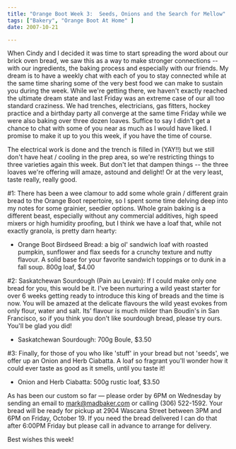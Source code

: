 ```yaml
---
title: "Orange Boot Week 3:  Seeds, Onions and the Search for Mellow"
tags: ["Bakery", "Orange Boot At Home" ] 
date: 2007-10-21

---
```


When Cindy and I decided it was time to start spreading the word about our brick oven bread, we saw this as a way to make stronger connections -- with our ingredients, the baking process and especially with our friends. My dream is to have a weekly chat with each of you to stay connected while at the same time sharing some of the very best food we can make to sustain you during the week. While we're getting there, we haven't exactly reached the ultimate dream state and last Friday was an extreme case of our all too standard craziness. We had trenches, electricians, gas fitters, hockey practice and a birthday party all converge at the same time Friday while we were also baking over three dozen loaves. Suffice to say I didn't get a chance to chat with some of you near as much as I would have liked. I promise to make it up to you this week, if you have the time of course.

The electrical work is done and the trench is filled in (YAY!!) but we still don't have heat / cooling in the prep area, so we're restricting things to three varieties again this week. But don't let that dampen things -- the three loaves we're offering will amaze, astound and delight! Or at the very least, taste really, really good.

#1: There has been a wee clamour to add some whole grain / different grain bread to the Orange Boot repertoire, so I spent some time delving deep into my notes for some grainier, seedier options. Whole grain baking is a different beast, especially without any commercial additives, high speed mixers or high humidity proofing, but I think we have a loaf that, while not exactly granola, is pretty darn hearty:

- Orange Boot Birdseed Bread: a big ol' sandwich loaf with roasted pumpkin, sunflower and flax seeds for a crunchy texture and nutty flavour. A solid base for your favorite sandwich toppings or to dunk in a fall soup. 800g loaf, $4.00

#2: Saskatchewan Sourdough (Pain au Levain): If I could make only one bread for you, this would be it. I've been nurturing a wild yeast starter for over 6 weeks getting ready to introduce this king of breads and the time is now. You will be amazed at the delicate flavours the wild yeast evokes from only flour, water and salt. Its’ flavour is much milder than Boudin's in San Francisco, so if you think you don't like sourdough bread, please try ours. You'll be glad you did!

- Saskatchewan Sourdough: 700g Boule, $3.50

#3: Finally, for those of you who like 'stuff' in your bread but not 'seeds', we offer up an Onion and Herb Ciabatta. A loaf so fragrant you'll wonder how it could ever taste as good as it smells, until you taste it!

- Onion and Herb Ciabatta: 500g rustic loaf, $3.50

As has been our custom so far — please order by 6PM on Wednesday by sending an email to mark@madbaker.com or calling (306) 522-1592. Your bread will be ready for pickup at 2904 Wascana Street between 3PM and 6PM on Friday, October 19. If you need the bread delivered I can do that after 6:00PM Friday but please call in advance to arrange for delivery.

Best wishes this week!
